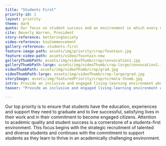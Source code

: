 ```yaml
---
title: "Students First"
priority-id: 1
layout: priority
theme: dark
quote: Our focus on student success and an environment in which every university decision is made relative to its impact on students has resulted in improvements in retention and graduation rates and greater student engagement in high-impact experiences.
cite: Beverly Warren, President
story-reference: betteringSociety
video-reference: ksuCommencement
gallery-reference: students-first
feature-image-path: assets/img/priority/crop/fountain.jpg
feature-video-path: assets/video/fountain-new
galleryThumbPath: assets/img/videoThumb/crop/convocation1.jpg
galleryThumbPath-large: assets/img/videoThumb/crop-large/convocation1.jpg
videoThumbPath: assets/img/videoThumb/crop/grad.jpg
videoThumbPath-large: assets/img/videoThumb/crop-large/grad.jpg
storyImage: assets/img/featuredPriority/crop/nirmala-thumb.jpg
intro: Provide an inclusive and engaged living-learning environment where all students thrive and graduate as informed citizens committed to a life of impact
teaser: "Provide an inclusive and engaged living-learning environment where all students thrive and graduate as informed citizens committed to a life of impact"

---
```


Our top priority is to ensure that students have the education, experiences and support they need to graduate and to live successful, satisfying lives in their work and in their commitment to become engaged citizens. Attention to academic quality and student success is a cornerstone of a students-first environment. This focus begins with the strategic recruitment of talented and diverse students and continues with the commitment to support students as they learn to thrive in an academically challenging environment.
